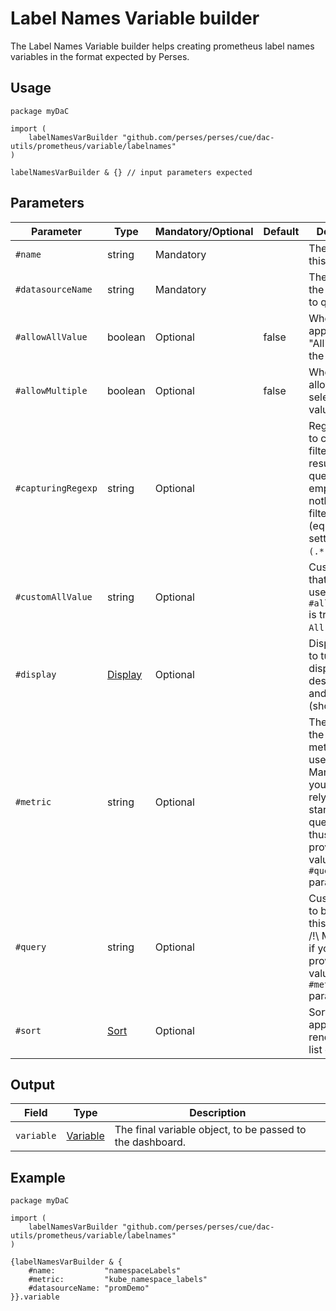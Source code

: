 # Label Names Variable builder

The Label Names Variable builder helps creating prometheus label names variables in the format expected by Perses.

## Usage

```cue
package myDaC

import (
	labelNamesVarBuilder "github.com/perses/perses/cue/dac-utils/prometheus/variable/labelnames"
)

labelNamesVarBuilder & {} // input parameters expected
```

## Parameters

| Parameter          | Type                                                            | Mandatory/Optional | Default | Description                                                                                                                                                       |
|--------------------|-----------------------------------------------------------------|--------------------|---------|-------------------------------------------------------------------------------------------------------------------------------------------------------------------|
| `#name`            | string                                                          | Mandatory          |         | The name of this variable.                                                                                                                                        |
| `#datasourceName`  | string                                                          | Mandatory          |         | The name of the datasource to query.                                                                                                                              |
| `#allowAllValue`   | boolean                                                         | Optional           | false   | Whether to append the "All" value to the list.                                                                                                                    |
| `#allowMultiple`   | boolean                                                         | Optional           | false   | Whether to allow multi-selection of values.                                                                                                                       |
| `#capturingRegexp` | string                                                          | Optional           |         | Regexp used to catch and filter the results of the query. If empty, then nothing is filtered (equivalent of setting it to `(.*)`).                                |
| `#customAllValue`  | string                                                          | Optional           |         | Custom value that will be used if `#allowAllValue` is true and if `All` is selected.                                                                              |
| `#display`         | [Display](../../../../api/variable.md#display-specification)    | Optional           |         | Display object to tune the display name, description and visibility (show/hide).                                                                                  |
| `#metric`          | string                                                          | Optional           |         | The name of the source metric to be used. /!\ Mandatory if you want to rely on the standard query pattern, thus didn't provide a value to the `#query` parameter. |
| `#query`           | string                                                          | Optional           |         | Custom query to be used for this variable. /!\ Mandatory if you didn't provide a value to the `#metric` parameter.                                                |
| `#sort`            | [Sort](../../../../api/variable.md#list-variable-specification) | Optional           |         | Sort method to apply when rendering the list of values.                                                                                                           |

## Output

| Field      | Type                                                           | Description                                               |
|------------|----------------------------------------------------------------|-----------------------------------------------------------|
| `variable` | [Variable](../../../../api/variable.md#variable-specification) | The final variable object, to be passed to the dashboard. |

## Example

```cue
package myDaC

import (
	labelNamesVarBuilder "github.com/perses/perses/cue/dac-utils/prometheus/variable/labelnames"
)

{labelNamesVarBuilder & {
	#name:           "namespaceLabels"
	#metric:         "kube_namespace_labels"
	#datasourceName: "promDemo"
}}.variable
```

